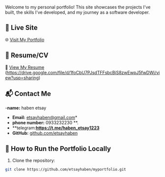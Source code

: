 Welcome to my personal portfolio! This site showcases the projects I've built, the skills I've developed, and my journey as a software developer.

## 🚀 Live Site
🌐 [Visit My Portfolio](https://etsayhaben.github.io/myportfolio)

## 📄 Resume/CV
📄 [View My Resume](#)  
(https://drive.google.com/file/d/1foCbU7PJsdTFFsbcBiS8zwEwpJ5fwDWj/view?usp=sharing)

## 📬 Contact Me
-**name:** haben etsay
- **Email:** etsayhaben@gmail.com*
- **phone number:** 0933232230 **.
- **telegram:**https://t.me/haben_etsay1223**
- **GitHub:** [github.com/etsayhaben](https://github.com/etsayhaben)
## 🔧 How to Run the Portfolio Locally

1. Clone the repository:
```bash
git clone https://github.com/etsayhaben/myportfolio.git
